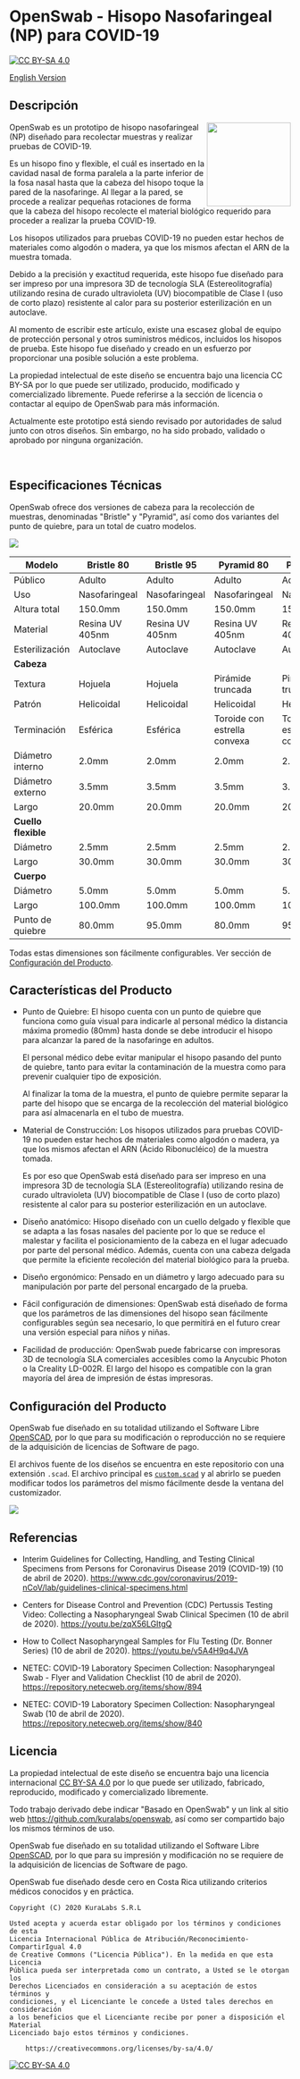 # OpenSwab - Hisopo Nasofaringeal (NP) para COVID-19

[![CC BY-SA 4.0][cc-by-sa-shield]][cc-by-sa]

[English Version](README.en.md)

## Descripción

<img src="exports/renders/openswab-pyramid-95-vertical.png" align="right" width="150">

OpenSwab es un prototipo de hisopo nasofaringeal (NP) diseñado para recolectar
muestras y realizar pruebas de COVID-19.

Es un hisopo fino y flexible, el cuál es insertado en la cavidad nasal de forma
paralela a la parte inferior de la fosa nasal hasta que la cabeza del hisopo
toque la pared de la nasofaringe. Al llegar a la pared, se procede a realizar
pequeñas rotaciones de forma que la cabeza del hisopo recolecte el material
biológico requerido para proceder a realizar la prueba COVID-19.

Los hisopos utilizados para pruebas COVID-19 no pueden estar hechos de
materiales como algodón o madera, ya que los mismos afectan el ARN de la
muestra tomada.

Debido a la precisión y exactitud requerida, este hisopo fue diseñado para ser
impreso por una impresora 3D de tecnología SLA (Estereolitografía) utilizando
resina de curado ultravioleta (UV) biocompatible de Clase I (uso de corto plazo)
resistente al calor para su posterior esterilización en un autoclave.

Al momento de escribir este artículo, existe una escasez global de equipo de
protección personal y otros suministros médicos, incluidos los hisopos de
prueba. Este hisopo fue diseñado y creado en un esfuerzo por proporcionar una
posible solución a este problema.

La propiedad intelectual de este diseño se encuentra bajo una licencia CC BY-SA
por lo que puede ser utilizado, producido, modificado y comercializado
libremente. Puede referirse a la sección de licencia o contactar al equipo de
OpenSwab para más información.

Actualmente este prototipo está siendo revisado por autoridades de salud junto
con otros diseños. Sin embargo, no ha sido probado, validado o aprobado por
ninguna organización.

<br clear="right"/>


## Especificaciones Técnicas

OpenSwab ofrece dos versiones de cabeza para la recolección de muestras,
denominadas "Bristle" y "Pyramid", así como dos variantes del punto de quiebre,
para un total de cuatro modelos.

<img src="doc/images/openswab-heads.png" align="center">


| Modelo           | Bristle 80      | Bristle 95      | Pyramid 80                   | Pyramid 95                   |
| ---------------- | --------------- | --------------- | ---------------------------- | ---------------------------- |
| Público          | Adulto          | Adulto          | Adulto                       | Adulto                       |
| Uso              | Nasofaringeal   | Nasofaringeal   | Nasofaringeal                | Nasofaringeal                |
| Altura total     |         150.0mm |         150.0mm |                      150.0mm |                      150.0mm |
| Material         | Resina UV 405nm | Resina UV 405nm | Resina UV 405nm              | Resina UV 405nm              |
| Esterilización   | Autoclave       | Autoclave       | Autoclave                    | Autoclave                    |
|                                      **Cabeza**                                                                    |
| Textura          | Hojuela         | Hojuela         | Pirámide truncada            | Pirámide truncada            |
| Patrón           | Helicoidal      | Helicoidal      | Helicoidal                   | Helicoidal                   |
| Terminación      | Esférica        | Esférica        | Toroide con estrella convexa | Toroide con estrella convexa |
| Diámetro interno |           2.0mm |           2.0mm |                        2.0mm |                        2.0mm |
| Diámetro externo |           3.5mm |           3.5mm |                        3.5mm |                        3.5mm |
| Largo            |          20.0mm |          20.0mm |                       20.0mm |                       20.0mm |
|                                      **Cuello flexible**                                                           |
| Diámetro         |           2.5mm |           2.5mm |                        2.5mm |                        2.5mm |
| Largo            |          30.0mm |          30.0mm |                       30.0mm |                       30.0mm |
|                                      **Cuerpo**                                                                    |
| Diámetro         |           5.0mm |           5.0mm |                        5.0mm |                        5.0mm |
| Largo            |         100.0mm |         100.0mm |                      100.0mm |                      100.0mm |
| Punto de quiebre |          80.0mm |          95.0mm |                       80.0mm |                       95.0mm |

Todas estas dimensiones son fácilmente configurables.
Ver sección de [Configuración del Producto](#configuracion-del-producto).


## Características del Producto

- Punto de Quiebre: El hisopo cuenta con un punto de quiebre que funciona como
  guía visual para indicarle al personal médico la distancia máxima promedio
  (80mm) hasta donde se debe introducir el hisopo para alcanzar la pared de la
  nasofaringe en adultos.

  El personal médico debe evitar manipular el hisopo pasando del punto de
  quiebre, tanto para evitar la contaminación de la muestra como para prevenir
  cualquier tipo de exposición.

  Al finalizar la toma de la muestra, el punto de quiebre permite separar
  la parte del hisopo que se encarga de la recolección del material biológico
  para así almacenarla en el tubo de muestra.

- Material de Construcción: Los hisopos utilizados para pruebas COVID-19 no
  pueden estar hechos de materiales como algodón o madera, ya que los mismos
  afectan el ARN (Ácido Ribonucléico) de la muestra tomada.

  Es por eso que OpenSwab está diseñado para ser impreso en una impresora 3D de
  tecnología SLA (Estereolitografía) utilizando resina de curado ultravioleta
  (UV) biocompatible de Clase I (uso de corto plazo) resistente al calor para
  su posterior esterilización en un autoclave.

- Diseño anatómico: Hisopo diseñado con un cuello delgado y flexible que se
  adapta a las fosas nasales del paciente por lo que se reduce el malestar y
  facilita el posicionamiento de la cabeza en el lugar adecuado por parte del
  personal médico. Además, cuenta con una cabeza delgada que permite la
  eficiente recoleción del material biológico para la prueba.

- Diseño ergonómico: Pensado en un diámetro y largo adecuado para su
  manipulación por parte del personal encargado de la prueba.

- Fácil configuración de dimensiones: OpenSwab está diseñado de forma que los
  parámetros de las dimensiones del hisopo sean fácilmente configurables según
  sea necesario, lo que permitirá en el futuro crear una versión especial para
  niños y niñas.

- Facilidad de producción: OpenSwab puede fabricarse con impresoras 3D de
  tecnología SLA comerciales accesibles como la Anycubic Photon o la Creality
  LD-002R. El largo del hisopo es compatible con la gran mayoría del área de
  impresión de éstas impresoras.


## Configuración del Producto

OpenSwab fue diseñado en su totalidad utilizando el Software Libre
[OpenSCAD](https://www.openscad.org/), por lo que para su modificación o
reproducción no se requiere de la adquisición de licencias de Software de pago.

El archivos fuente de los diseños se encuentra en este repositorio con una
extensión `.scad`. El archivo principal es [`custom.scad`](custom.scad) y al
abrirlo se pueden modificar todos los parámetros del mismo fácilmente desde la
ventana del customizador.

<img src="doc/images/customizer.png" align="center">


## Referencias

- Interim Guidelines for Collecting, Handling, and Testing Clinical Specimens
from Persons for Coronavirus Disease 2019 (COVID-19) (10 de abril de 2020).
https://www.cdc.gov/coronavirus/2019-nCoV/lab/guidelines-clinical-specimens.html

- Centers for Disease Control and Prevention (CDC) Pertussis Testing Video:
Collecting a Nasopharyngeal Swab Clinical Specimen (10 de abril de 2020).
https://youtu.be/zqX56LGItgQ

- How to Collect Nasopharyngeal Samples for Flu Testing (Dr. Bonner Series)
(10 de abril de 2020). https://youtu.be/v5A4H9q4JVA

- NETEC: COVID-19 Laboratory Specimen Collection: Nasopharyngeal Swab - Flyer
and Validation Checklist (10 de abril de 2020).
https://repository.netecweb.org/items/show/894

- NETEC: COVID-19 Laboratory Specimen Collection: Nasopharyngeal Swab
(10 de abril de 2020). https://repository.netecweb.org/items/show/840


## Licencia

La propiedad intelectual de este diseño se encuentra bajo una licencia
internacional [CC BY-SA 4.0][cc-by-sa] por lo que puede ser utilizado,
fabricado, reproducido, modificado y comercializado libremente.

Todo trabajo derivado debe indicar "Basado en OpenSwab" y un link al sitio web
https://github.com/kuralabs/openswab, así como ser compartido bajo los mismos
términos de uso.

OpenSwab fue diseñado en su totalidad utilizando el Software Libre
[OpenSCAD](https://www.openscad.org/), por lo que para su impresión y
modificación no se requiere de la adquisición de licencias de Software de pago.

OpenSwab fue diseñado desde cero en Costa Rica utilizando criterios médicos
conocidos y en práctica.

```
Copyright (C) 2020 KuraLabs S.R.L

Usted acepta y acuerda estar obligado por los términos y condiciones de esta
Licencia Internacional Pública de Atribución/Reconocimiento-CompartirIgual 4.0
de Creative Commons ("Licencia Pública"). En la medida en que esta Licencia
Pública pueda ser interpretada como un contrato, a Usted se le otorgan los
Derechos Licenciados en consideración a su aceptación de estos términos y
condiciones, y el Licenciante le concede a Usted tales derechos en consideración
a los beneficios que el Licenciante recibe por poner a disposición el Material
Licenciado bajo estos términos y condiciones.

    https://creativecommons.org/licenses/by-sa/4.0/

```

[![CC BY-SA 4.0][cc-by-sa-image]][cc-by-sa]

[cc-by-sa]: http://creativecommons.org/licenses/by-sa/4.0/
[cc-by-sa-image]: https://licensebuttons.net/l/by-sa/4.0/88x31.png
[cc-by-sa-shield]: https://img.shields.io/badge/License-CC%20BY--SA%204.0-lightgrey.svg
